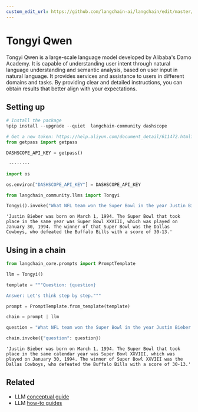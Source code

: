 ```yaml
---
custom_edit_url: https://github.com/langchain-ai/langchain/edit/master/docs/docs/integrations/llms/tongyi.ipynb
---
```

# Tongyi Qwen
Tongyi Qwen is a large-scale language model developed by Alibaba's Damo Academy. It is capable of understanding user intent through natural language understanding and semantic analysis, based on user input in natural language. It provides services and assistance to users in different domains and tasks. By providing clear and detailed instructions, you can obtain results that better align with your expectations.

## Setting up


```python
# Install the package
%pip install --upgrade --quiet  langchain-community dashscope
```


```python
# Get a new token: https://help.aliyun.com/document_detail/611472.html?spm=a2c4g.2399481.0.0
from getpass import getpass

DASHSCOPE_API_KEY = getpass()
```
```output
 ········
```

```python
import os

os.environ["DASHSCOPE_API_KEY"] = DASHSCOPE_API_KEY
```


```python
from langchain_community.llms import Tongyi
```


```python
Tongyi().invoke("What NFL team won the Super Bowl in the year Justin Bieber was born?")
```



```output
'Justin Bieber was born on March 1, 1994. The Super Bowl that took place in the same year was Super Bowl XXVIII, which was played on January 30, 1994. The winner of that Super Bowl was the Dallas Cowboys, who defeated the Buffalo Bills with a score of 30-13.'
```


## Using in a chain


```python
from langchain_core.prompts import PromptTemplate
```


```python
llm = Tongyi()
```


```python
template = """Question: {question}

Answer: Let's think step by step."""

prompt = PromptTemplate.from_template(template)
```


```python
chain = prompt | llm
```


```python
question = "What NFL team won the Super Bowl in the year Justin Bieber was born?"

chain.invoke({"question": question})
```



```output
'Justin Bieber was born on March 1, 1994. The Super Bowl that took place in the same calendar year was Super Bowl XXVIII, which was played on January 30, 1994. The winner of Super Bowl XXVIII was the Dallas Cowboys, who defeated the Buffalo Bills with a score of 30-13.'
```



## Related

- LLM [conceptual guide](/docs/concepts/#llms)
- LLM [how-to guides](/docs/how_to/#llms)
